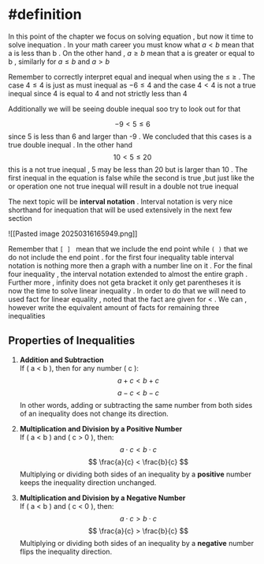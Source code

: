 # #definition   
In this  point of the chapter we focus on solving  equation  , but now  it time to  solve inequation   .  In your math  career  you must know what   $a<b$  mean that a is less than  b   . On the other hand  ,   $a\geq b$  mean  that  a is  greater or equal to  b     , similarly for  $a \leq b$   and $a>b$ 

Remember to  correctly  interpret equal and inequal   when using the  $\leq$ $\ge$  . The case     $4 \leq  4$  is  just  as must inequal  as     $-6 \leq  4$ 
and the case      $4 <  4$    is not a true  inequal  since  4 is equal  to 4  and  not strictly  less than  4  

Additionally  we will be  seeing double inequal   soo  try to  look  out for  that  

$$-9 <  5  \leq  6$$ since  5  is less than  6  and   larger  than  -9  . We concluded that this cases  is a true double inequal .  In  the other hand  
$$
10 <  5  \leq  20 
$$
this is a  not true  inequal   ,   5 may  be less than  20   but is larger  than  10 . The first inequal  in the equation is  false  while the second is true  ,but just like the  or operation  one   not true inequal  will result  in a double  not  true  inequal

The next topic will be   **interval  notation**  .  Interval  notation   is very  nice shorthand for inequation that will be  used extensively  in the  next few section 


![[Pasted image 20250316165949.png]]


Remember that  `[ ] `  mean that  we include the end point while   `( )`  that we do not include the  end point . for the first four inequality  table interval  notation    is  nothing  more  then a graph  with  a number line on it  . For the  final  four  inequality ,  the  interval  notation  extended to  almost the entire  graph  . Further more ,  infinity does not geta bracket  it only  get  parentheses 
it is now the time to solve linear  inequality .  In order to do that we will need to used fact for  linear equality  ,  noted that the fact are given  for  <  .  We can  , however  write the equivalent amount of  facts for remaining three inequalities
## Properties of Inequalities  

1. **Addition and Subtraction**  
   If \( a < b \), then for any number \( c \):  
   $$
   a + c < b + c
   $$
   $$
   a - c < b - c
   $$
   In other words, adding or subtracting the same number from both sides of an inequality does not change its direction.  

2. **Multiplication and Division by a Positive Number**  
   If \( a < b \) and \( c > 0 \), then:  
   $$
   a \cdot c < b \cdot c
   $$
   $$
   \frac{a}{c} < \frac{b}{c}
   $$
   Multiplying or dividing both sides of an inequality by a **positive** number keeps the inequality direction unchanged.  

3. **Multiplication and Division by a Negative Number**  
   If \( a < b \) and \( c < 0 \), then:  
   $$
   a \cdot c > b \cdot c
   $$
   $$
   \frac{a}{c} > \frac{b}{c}
   $$
   Multiplying or dividing both sides of an inequality by a **negative** number flips the inequality direction.  
